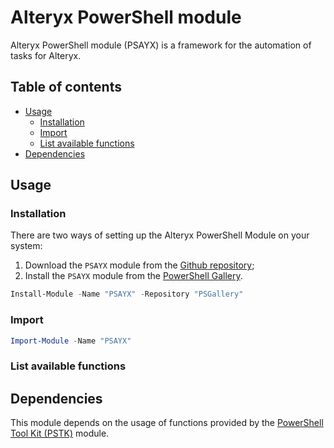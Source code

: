 # Alteryx PowerShell module

Alteryx PowerShell module (PSAYX) is a framework for the automation of tasks for Alteryx.

## Table of contents <!-- omit in TOC -->
- [Usage](#usage)
  - [Installation](#installation)
  - [Import](#import)
  - [List available functions](#list-available-functions)
- [Dependencies](#dependencies)

## Usage

### Installation

There are two ways of setting up the Alteryx PowerShell Module on your system:

1.  Download the `PSAYX` module from the [Github repository](https://github.com/Akaizoku/PSAYX);
2.  Install the `PSAYX` module from the [PowerShell Gallery](https://www.powershellgallery.com/packages/PSAYX).

```powershell
Install-Module -Name "PSAYX" -Repository "PSGallery"
```

### Import

```powershell
Import-Module -Name "PSAYX"
```

### List available functions

<!-- TODO -->

## Dependencies

This module depends on the usage of functions provided by the [PowerShell Tool Kit (PSTK)](https://www.powershellgallery.com/packages/PSTK/) module.
